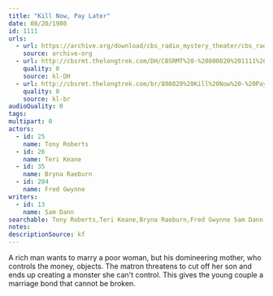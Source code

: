```yaml
---
title: "Kill Now, Pay Later"
date: 08/20/1980
id: 1111
urls: 
  - url: https://archive.org/download/cbs_radio_mystery_theater/cbs_radio_mystery_theater-1101-1150.zip/cbs_radio_mystery_theater-1101-1150%2Fcbsrmt_1111_kill_now_pay_later.mp3
    source: archive-org
  - url: http://cbsrmt.thelongtrek.com/DH/CBSRMT%20-%20800820%201111%20Kill%20Now%20-%20Pay%20Later_dh.mp3
    quality: 0
    source: kl-DH
  - url: http://cbsrmt.thelongtrek.com/br/800820%20Kill%20Now%20-%20Pay%20Later-wndb.mp3
    quality: 0
    source: kl-br
audioQuality: 0
tags: 
multipart: 0
actors:  
  - id: 25
    name: Tony Roberts  
  - id: 26
    name: Teri Keane  
  - id: 35
    name: Bryna Raeburn  
  - id: 204
    name: Fred Gwynne
writers:  
  - id: 13
    name: Sam Dann
searchable: Tony Roberts,Teri Keane,Bryna Raeburn,Fred Gwynne Sam Dann
notes: 
descriptionSource: kf
---
```

A rich man wants to marry a poor woman, but his domineering mother, who controls the money, objects. The matron threatens to cut off her son and ends up creating a monster she can't control. This gives the young couple a marriage bond that cannot be broken.